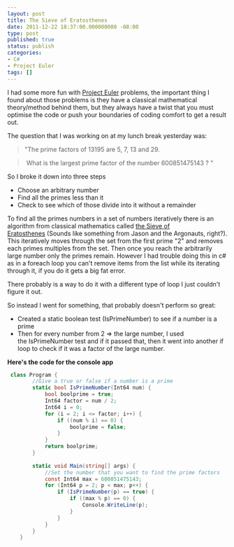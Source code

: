 ```yaml
---
layout: post
title: The Sieve of Eratosthenes
date: 2011-12-22 18:37:00.000000000 -08:00
type: post
published: true
status: publish
categories:
- C#
- Project Euler
tags: []
---
```

<p><span style="font-family:inherit;">I had some more fun with </span><a href="http://projecteuler.net/" target="_blank"><span style="font-family:inherit;">Project Euler</span></a><span style="font-family:inherit;"> problems, the important thing I found about those problems is they have a classical mathematical theory/method behind them, but they always have a twist that you must optimise the code or push your boundaries of coding comfort to get a result out.</span></p>
<p><span style="font-family:inherit;">The question that I was working on at my lunch break yesterday was:</span></p>
<div>
<blockquote class="tr_bq"><p><span style="font-family:inherit;">"The prime factors of 13195 are 5, 7, 13 and 29.</span></p></blockquote>
</div>
<div>
<blockquote class="tr_bq"><p><span style="font-family:inherit;"> What is the largest prime factor of the number 600851475143 ? "</span></p></blockquote>
</div>
<p><span style="font-family:inherit;">So I broke it down into three steps</span></p>
<ul>
<li><span style="font-family:inherit;">Choose an arbitrary number</span></li>
<li><span style="font-family:inherit;">Find all the primes less than it</span></li>
<li><span style="font-family:inherit;">Check to see which of those divide into it without a remainder</span></li>
</ul>
<p>To find all the primes numbers in a set of numbers iteratively there is an algorithm from classical mathematics called <a href="http://en.wikipedia.org/wiki/Sieve_of_Eratosthenes" target="_blank">the Sieve of Eratosthenes</a> (Sounds like something from Jason and the Argonauts, right?). This iteratively moves through the set from the first prime "2" and removes each primes multiples from the set. Then once you reach the arbitrarily large number only the primes remain. However I had trouble doing this in c# as in a foreach loop you can't remove items from the list while its iterating through it, if you do it gets a big fat error.</p>
<p>There probably is a way to do it with a different type of loop I just couldn't figure it out.</p>
<p>So instead I went for something, that probably doesn't perform so great:</p>
<ul>
<li>Created a static boolean test (IsPrimeNumber) to see if a number is a prime</li>
<li>Then for every number from 2 ⇒ the large number, I used the IsPrimeNumber test and if it passed that, then it went into another if loop to check if it was a factor of the large number.</li>
</ul>
<p><strong>Here's the code for the console app</strong></p>

```csharp
 class Program {
        //Give a true or false if a number is a prime
        static bool IsPrimeNumber(Int64 num) {
            bool boolprime = true;
            Int64 factor = num / 2;
            Int64 i = 0;
            for (i = 2; i <= factor; i++) {
                if ((num % i) == 0) {
                    boolprime = false;
                }
            }
            return boolprime;
        }
        
        static void Main(string[] args) {
            //Set the number that you want to find the prime factors
            const Int64 max = 600851475143;
            for (Int64 p = 2; p < max; p++) {
                if (IsPrimeNumber(p) == true) {
                    if ((max % p) == 0) {
                        Console.WriteLine(p);
                    }
                }
            }
        }
    }
```
